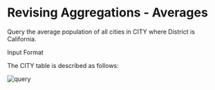 # Revising Aggregations - Averages

Query the average population of all cities in CITY where District is California.

Input Format

The CITY table is described as follows: 

![query](https://s3.amazonaws.com/hr-challenge-images/8137/1449729804-f21d187d0f-CITY.jpg)
